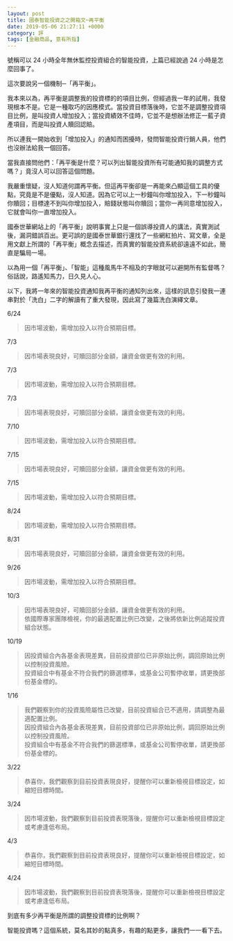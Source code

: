 ```yaml
---
layout: post
title: 國泰智能投資之之開箱文─再平衡
date: 2019-05-06 21:27:11 +0000
category: 評
tags: [金融商品, 意有所指]
---
```



號稱可以 24 小時全年無休監控投資組合的智能投資，上篇已經說過 24 小時是怎麼回事了。

這次要說另一個機制─「再平衡」。

我本來以為，再平衡是調整我的投資標的的項目比例，但經過我一年的試用，我發現根本不是。它是一種取巧的因應模式。當投資目標落後時，它並不是調整投資項目比例，是叫投資人增加投入；當投資績效不佳時，它並不是想辦法修正一藍子資產項目，而是叫投資人贖回認賠。

<!--more-->

所以連我一開始收到「增加投入」的通知而困擾時，發問智能投資行銷人員，他們也沒辦法給我一個回答。

當我直接問他們：「再平衡是什麼？可以列出智能投資所有可能通知我的調整方式嗎？」竟沒人可以回答這個問題。

我嚴重懷疑，沒人知道何謂再平衡。但這再平衡卻是一再能來凸顯這個工具的優點，究竟是不是優點，沒人知道。因為它可以上一秒鐘叫你增加投入，下一秒鐘叫你贖回；目標達不到叫你增加投入，賠錢狀態叫你贖回；當你一再同意增加投入，它就會叫你一直增加投入。

國泰世華網站上的「再平衡」說明事實上只是一個誤導投資人的講法，真實測試後，漏洞錯誤百出。更可誤的是國泰世華銀行還找了一些網紅拍片、寫文章，全是用文獻上所謂的「再平衡」概念去描述，而真實的智能投資系統卻遠遠不如此，簡直是騙局一場。

以為用一個「再平衡」、「智能」這種風馬牛不相及的字眼就可以避開所有監督嗎？俗話說，路遙知馬力，日久見人心。


以下，我將一年來的智能投資通知我再平衡的通知列出來，這樣的訊息引發我一連串對於「洗白」二字的解讀有了重大發現，因此寫了幾篇洗白演繹文章。

6/24
> 因市場波動，需增加投入以符合預期目標。

7/3
> 因市場表現良好，可贖回部分金額，讓資金做更有效的利用。

7/3
> 因市場波動，需增加投入以符合預期目標。

7/3
> 因市場表現良好，可贖回部分金額，讓資金做更有效的利用。

7/10
> 因市場波動，需增加投入以符合預期目標。

7/15
> 因市場表現良好，可贖回部分金額，讓資金做更有效的利用。

7/15
> 因市場波動，需增加投入以符合預期目標。

8/24
> 因市場波動，需增加投入以符合預期目標。

8/31
> 因市場表現良好，可贖回部分金額，讓資金做更有效的利用。

9/26
> 因市場波動，需增加投入以符合預期目標。

10/3
> 因市場表現良好，可贖回部分金額，讓資金做更有效的利用。<br />
> 依國際專家團隊檢視，你的最適配置比例已改變，之後將依新比例追蹤投資組合狀態。

10/19
> 因投資組合內各基金表現差異，目前投資部位已非原始比例，調回原始比例以控制投資風險。<br />
> 投資組合中有基金不符合我們的篩選標準，或基金公司暫停收單，請更換部份基金標的。

1/16
> 我們觀察到你的投資風險屬性已改變，目前投資組合已不適用，請調整為最適配置比例。<br />
> 因投資組合內各基金表現差異，目前投資部位已非原始比例，調回原始比例以控制投資風險。<br />
> 投資組合中有基金不符合我們的篩選標準，或基金公司暫停收單，請更換部份基金標的。

3/22
> 恭喜你，我們觀察到目前投資表現良好，提醒你可以重新檢視目標設定，如縮短目標時間。

3/24
> 因市場波動，我們觀察到目前投資表現落後，提醒你可以重新檢視目標設定或考慮逢低布局。

4/3
> 恭喜你，我們觀察到目前投資表現良好，提醒你可以重新檢視目標設定，如縮短目標時間。

4/24
> 因市場波動，我們觀察到目前投資表現落後，提醒你可以重新檢視目標設定或考慮逢低布局。

到底有多少再平衡是所謂的調整投資標的比例啊？

智能投資嗎？這個系統，莫名其妙的點真多，有趣的點更多，讓我們一一看下去。
